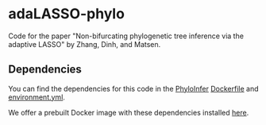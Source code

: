 # adaLASSO-phylo

Code for the paper "Non-bifurcating phylogenetic tree inference via the adaptive LASSO" by Zhang, Dinh, and Matsen.

## Dependencies

You can find the dependencies for this code in the [PhyloInfer](https://github.com/zcrabbit/PhyloInfer/) [Dockerfile](https://github.com/zcrabbit/PhyloInfer/blob/master/Dockerfile) and [environment.yml](https://github.com/zcrabbit/PhyloInfer/blob/master/environment.yml).

We offer a prebuilt Docker image with these dependencies installed [here](https://quay.io/repository/matsen/phyloinfer?tab=builds).


